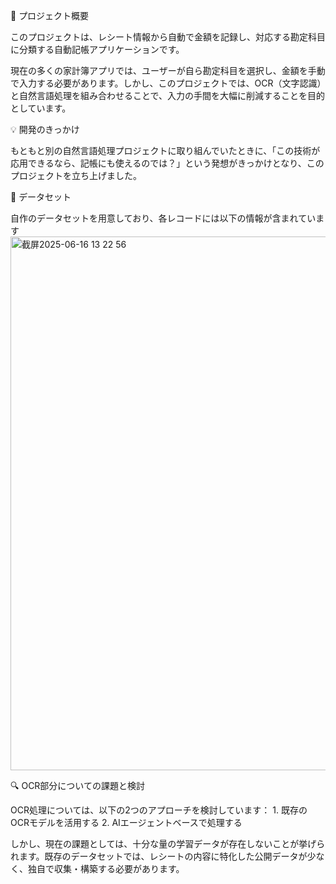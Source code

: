 📌 プロジェクト概要

このプロジェクトは、レシート情報から自動で金額を記録し、対応する勘定科目に分類する自動記帳アプリケーションです。

現在の多くの家計簿アプリでは、ユーザーが自ら勘定科目を選択し、金額を手動で入力する必要があります。しかし、このプロジェクトでは、OCR（文字認識）と自然言語処理を組み合わせることで、入力の手間を大幅に削減することを目的としています。

💡 開発のきっかけ

もともと別の自然言語処理プロジェクトに取り組んでいたときに、「この技術が応用できるなら、記帳にも使えるのでは？」という発想がきっかけとなり、このプロジェクトを立ち上げました。


🧪 データセット

自作のデータセットを用意しており、各レコードには以下の情報が含まれています<img width="854" alt="截屏2025-06-16 13 22 56" src="https://github.com/user-attachments/assets/fe7096a8-99ce-4f14-82fe-333330ace895" />

🔍 OCR部分についての課題と検討

OCR処理については、以下の2つのアプローチを検討しています：
	1.	既存のOCRモデルを活用する
	2.	AIエージェントベースで処理する

しかし、現在の課題としては、十分な量の学習データが存在しないことが挙げられます。既存のデータセットでは、レシートの内容に特化した公開データが少なく、独自で収集・構築する必要があります。
